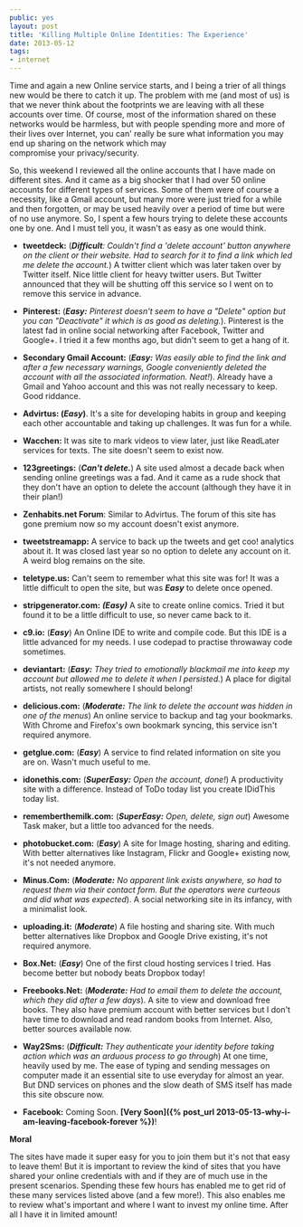 ```yaml
---
public: yes
layout: post
title: 'Killing Multiple Online Identities: The Experience'
date: 2013-05-12
tags:
- internet
---
```


Time and again a new Online service starts, and I being a trier of all things new would be there to catch it up. The problem with me (and most of us) is that we never think about the footprints we are leaving with all these accounts over time. Of course, most of the information shared on these networks would be harmless, but with people spending more and more of their lives over Internet, you can' really be sure what information you may end up sharing on the network which may compromise your privacy/security.

So, this weekend I reviewed all the online accounts that I have made on different sites. And it came as a big shocker that I had over 50 online accounts for different types of services. Some of them were of course a necessity, like a Gmail account, but many more were just tried for a while and then forgotten, or may be used heavily over a period of time but were of no use anymore. So, I spent a few hours trying to delete these accounts one by one. And I must tell you, it wasn't as easy as one would think.

- **tweetdeck:** (_**Difficult**: Couldn't find a 'delete account' button anywhere on the client or their website. Had to search for it to find a link which led me delete the account._) A twitter client which was later taken over by Twitter itself. Nice little client for heavy twitter users. But Twitter announced that they will be shutting off this service so I went on to remove this service in advance.

- **Pinterest:** (_**Easy:** Pinterest doesn't seem to have a "Delete" option but you can "Deactivate" it which is as good as deleting._). Pinterest is the latest fad in online social networking after Facebook, Twitter and Google+. I tried it a few months ago, but didn't seem to get a hang of it.  

- **Secondary Gmail Account:** (_**Easy:** Was easily able to find the link and after a few necessary warnings, Google conveniently deleted the account with all the associated information. Neat!_). Already have a Gmail and Yahoo account and this was not really necessary to keep. Good riddance.

- **Advirtus: (_Easy_)**. It's a site for developing habits in group and keeping each other accountable and taking up challenges. It was fun for a while.

- **Wacchen:** It was site to mark videos to view later, just like ReadLater services for texts. The site doesn't seem to exist now.

- **123greetings:** (**_Can't delete._**) A site used almost a decade back when sending online greetings was a fad. And it came as a rude shock that they don't have an option to delete the account (although they have it in their plan!)

- **Zenhabits.net Forum**: Similar to Advirtus. The forum of this site has gone premium now so my account doesn't exist anymore.

- **tweetstreamapp:** A service to back up the tweets and get coo! analytics about it. It was closed last year so no option to delete any account on it. A weird blog remains on the site.

- **teletype.us:** Can't seem to remember what this site was for! It was a little difficult to open the site, but was **_Easy_** to delete once opened.

- **stripgenerator.com:** **_(Easy)_** A site to create online comics. Tried it but found it to be a little difficult to use, so never came back to it.

- **c9.io:** (**_Easy_**) An Online IDE to write and compile code. But this IDE is a little advanced for my needs. I use codepad to practise throwaway code sometimes.

- **deviantart:** (_**Easy:** They tried to emotionally blackmail me into keep my account but allowed me to delete it when I persisted._) A place for digital artists, not really somewhere I should belong!

- **delicious.com:** (_**Moderate:** The link to delete the account was hidden in one of the menus_) An online service to backup and tag your bookmarks. With Chrome and Firefox's own bookmark syncing, this service isn't required anymore.

- **getglue.com:** (**_Easy_**) A service to find related information on site you are on. Wasn't much useful to me.

- **idonethis.com:** (_**SuperEasy:** Open the account, done!_) A productivity site with a difference. Instead of ToDo today list you create IDidThis today list.

- **rememberthemilk.com:** (_**SuperEasy:** Open, delete, sign out_) Awesome Task maker, but a little too advanced for the needs.

- **photobucket.com:** (**_Easy_**) A site for Image hosting, sharing and editing. With better alternatives like Instagram, Flickr and Google+ existing now, it's not needed anymore.

- **Minus.Com:** (_**Moderate:** No apparent link exists anywhere, so had to request them via their contact form. But the operators were curteous and did what was expected_). A social networking site in its infancy, with a minimalist look.

- **uploading.it:** (**_Moderate_**) A file hosting and sharing site. With much better alternatives like Dropbox and Google Drive existing, it's not required anymore.

- **Box.Net:** (**_Easy_**) One of the first cloud hosting services I tried. Has become better but nobody beats Dropbox today!

- **Freebooks.Net:** (_**Moderate:** Had to email them to delete the account, which they did after a few days_). A site to view and download free books. They also have premium account with better services but I don't have time to download and read random books from Internet. Also, better sources available now.

- **Way2Sms:** (_**Difficult:** They authenticate your identity before taking action which was an arduous process to go through_) At one time, heavily used by me. The ease of typing and sending messages on computer made it an essential site to use everyday for almost an year. But DND services on phones and the slow death of SMS itself has made this site obscure now.

- **Facebook:** Coming Soon. **[Very Soon]({% post_url 2013-05-13-why-i-am-leaving-facebook-forever %})**!

**Moral**

The sites have made it super easy for you to join them but it's not that easy to leave them! But it is important to review the kind of sites that you have shared your online credentials with and if they are of much use in the present scenarios. Spending these few hours has enabled me to get rid of these many services listed above (and a few more!). This also enables me to review what's important and where I want to invest my online time. After all I have it in limited amount!
